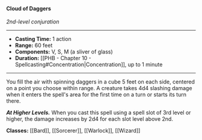 #### Cloud of Daggers
*2nd-level conjuration*
___
- **Casting Time:** 1 action
- **Range:** 60 feet
- **Components:** V, S, M (a sliver of glass)
- **Duration:** [[PHB - Chapter 10 - Spellcasting#Concentration|Concentration]], up to 1 minute
---
You fill the air with spinning daggers in a cube 5 feet on each side, centered on a point you choose within range. A creature takes 4d4 slashing damage when it enters the spell's area for the first time on a turn or starts its turn there.

***At Higher Levels.*** When you cast this spell using a spell slot of 3rd level or higher, the damage increases by 2d4 for each slot level above 2nd.

**Classes:** [[Bard]], [[Sorcerer]], [[Warlock]], [[Wizard]]